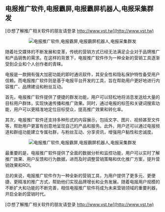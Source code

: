 ## **电报推广软件,电报霸屏,电报霸屏机器人,电报采集群发**

[😍想了解推广相关软件的朋友请登录 http://www.vst.tw](http://www.vst.tw)

 <center><img src="https://vst.tw/MP4/tuiguang/png/3.png" alt="电报推广软件,电报霸屏,电报霸屏机器人,电报采集群发"></center>

随着社交媒体的不断发展和变革，传统的营销方式已经无法满足企业对于品牌推广和产品销售的需求。在这样的背景下，电报推广软件作为一种全新的营销工具逐渐受到企业和个人创作者的青睐。

电报是一款拥有强大加密功能的即时通讯软件，其安全性和隐私保护特性备受用户信赖。而电报推广软件则是基于电报平台开发的工具，旨在帮助用户更好地进行内容推广、品牌建设和粉丝互动。

首先，电报推广软件提供了便捷的群发功能，用户可以轻松地将消息发送给大量的目标用户群体，实现快速传播和推广效果。同时，通过电报的标签和关键词搜索功能，用户可以更精准地定位目标受众，提高推广效果和转化率。

其次，电报推广软件还支持多种形式的内容展示，包括文字、图片、视频甚至文件等，帮助用户更富有创意地呈现自己的产品和服务。此外，用户还可以通过电报频道和群组功能建立专属社群，与粉丝互动、分享资讯，增强用户黏性和忠诚度。

 <center><img src="https://vst.tw/MP4/tuiguang/png/1.png" alt="电报推广软件,电报霸屏,电报霸屏机器人,电报采集群发"></center>

最重要的是，电报推广软件提供了全面的数据分析和监控功能，用户可以实时了解推广效果、用户反馈和行为数据，进而及时调整营销策略和优化推广方案，提升营销效果和ROI。

总的来说，电报推广软件作为一种全新的营销工具，为用户提供了更多元、更便捷、更精准的推广方式，帮助他们实现品牌增长和业务发展。随着电报用户规模的不断扩大和功能的不断完善，相信电报推广软件将成为未来营销领域的重要利器，开启全新的营销时代。

[😍想了解推广相关软件的朋友请登录 http://www.vst.tw](http://www.vst.tw)



